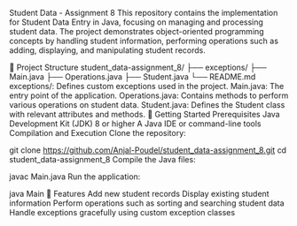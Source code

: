 Student Data - Assignment 8
This repository contains the implementation for Student Data Entry in Java, focusing on managing and processing student data. The project demonstrates object-oriented programming concepts by handling student information, performing operations such as adding, displaying, and manipulating student records.

📁 Project Structure
student_data-assignment_8/
├── exceptions/
├── Main.java
├── Operations.java
├── Student.java
└── README.md
exceptions/: Defines custom exceptions used in the project.
Main.java: The entry point of the application.
Operations.java: Contains methods to perform various operations on student data.
Student.java: Defines the Student class with relevant attributes and methods.
🚀 Getting Started
Prerequisites
Java Development Kit (JDK) 8 or higher
A Java IDE or command-line tools
Compilation and Execution
Clone the repository:

git clone https://github.com/Anjal-Poudel/student_data-assignment_8.git
cd student_data-assignment_8
Compile the Java files:

javac Main.java
Run the application:

java Main
🧪 Features
Add new student records
Display existing student information
Perform operations such as sorting and searching student data
Handle exceptions gracefully using custom exception classes
